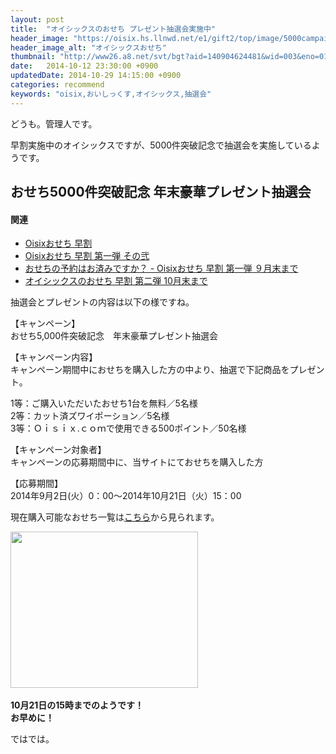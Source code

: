 ```yaml
---
layout: post
title:  "オイシックスのおせち プレゼント抽選会実施中"
header_image: "https://oisix.hs.llnwd.net/e1/gift2/top/image/5000campaign-title.jpg"
header_image_alt: "オイシックスおせち"
thumbnail: "http://www26.a8.net/svt/bgt?aid=140904624481&wid=003&eno=01&mid=s00000000488020075000&mc=1"
date:   2014-10-12 23:30:00 +0900
updatedDate: 2014-10-29 14:15:00 +0900
categories: recommend
keywords: "oisix,おいしっくす,オイシックス,抽選会"
---
```


どうも。管理人です。

早割実施中のオイシックスですが、5000件突破記念で抽選会を実施しているようです。

<!-- more -->

## おせち5000件突破記念 年末豪華プレゼント抽選会

#### 関連
* [Oisixおせち 早割](/recommend/2014-09-04/oisix_hayawari/)
* [Oisixおせち 早割 第一弾 その弐](/recommend/2014-09-14/oisix_hayawari_02/)
* [おせちの予約はお済みですか？ - Oisixおせち 早割 第一弾 ９月末まで](/recommend/2014-09-26/oisix_hayawari_03/)
* [オイシックスのおせち 早割 第二弾 10月末まで](/recommend/2014-10-03/oisix_hayawari_04/)

抽選会とプレゼントの内容は以下の様ですね。

【キャンペーン】<br>
おせち5,000件突破記念　年末豪華プレゼント抽選会

【キャンペーン内容】<br>
キャンペーン期間中におせちを購入した方の中より、抽選で下記商品をプレゼント。

1等：ご購入いただいたおせち1台を無料／5名様<br>
2等：カット済ズワイポーション／5名様<br>
3等：Ｏｉｓｉｘ.ｃｏｍで使用できる500ポイント／50名様

【キャンペーン対象者】<br>
キャンペーンの応募期間中に、当サイトにておせちを購入した方

【応募期間】<br>
2014年9月2日(火）0：00～2014年10月21日（火）15：00


現在購入可能なおせち一覧は<a href="http://px.a8.net/svt/ejp?a8mat=2BW2PC+7YDKAQ+3RK+3BLZFL&a8ejpredirect=http%3A%2F%2Fwww.oisix.com%2Fshop.gift--ostop06__html.htm" target="_blank">こちら</a>から見られます。

<a href="http://px.a8.net/svt/ejp?a8mat=2BW2PC+7YDKAQ+3RK+3BLZFL&a8ejpredirect=http%3A%2F%2Fwww.oisix.com%2Fshop.gift--ostop06__html.htm" target="_blank">
<img border="0" width="300" height="250" alt="" src="http://www20.a8.net/svt/bgt?aid=140904624481&wid=003&eno=01&mid=s00000000488020090000&mc=1"></a>
<img border="0" width="1" height="1" src="http://www15.a8.net/0.gif?a8mat=2BW2PC+7YDKAQ+3RK+3BLZFL" alt="">

<a href="http://px.a8.net/svt/ejp?a8mat=2BW2PC+7YDKAQ+3RK+3H0TBL&a8ejpredirect=http%3A%2F%2Fwww.oisix.com%2Fshop.gift--ostop06__html.htm" target="_blank">
<img border="0" alt="" src="https://oisix.hs.llnwd.net/e1/osechi2015/image/hayawari-title140902.jpg"></a>
<img border="0" width="1" height="1" src="http://www19.a8.net/0.gif?a8mat=2BW2PC+7YDKAQ+3RK+3H0TBL" alt="">

**10月21日の15時までのようです！**<br/>
**お早めに！**

ではでは。